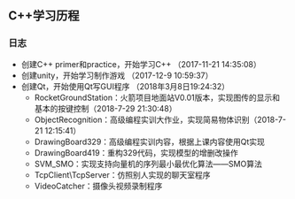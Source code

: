 ## C++学习历程
### 日志 
- 创建C++ primer和practice，开始学习C++ （2017-11-21 14:35:08）
- 创建unity，开始学习制作游戏 （2017-12-9 10:59:37）
- 创建Qt，开始使用Qt写GUI程序 （2018年3月8日19:24:32）
	- RocketGroundStation：火箭项目地面站V0.01版本，实现图传的显示和基本的按键控制（2018-7-29 21:30:48）
	- ObjectRecognition：高级编程实训大作业，实现简易物体识别（2018-7-21 12:15:41）
	- DrawingBoard329：高级编程实训内容，根据上课内容使用Qt实现
	- DrawingBoard419：重构329代码，实现模型的增删改操作
	- SVM_SMO：实现支持向量机的序列最小最优化算法——SMO算法
	- TcpClient\TcpServer：仿照别人实现的聊天室程序
	- VideoCatcher：摄像头视频录制程序